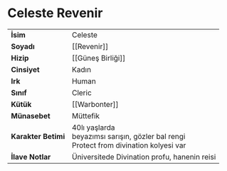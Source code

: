 # Celeste Revenir  
|  |  |  
|---|---|  
| **İsim** | Celeste|  
| **Soyadı** | [[Revenir]]|  
| **Hizip** | [[Güneş Birliği]]|  
| **Cinsiyet** | Kadın|  
| **Irk** | Human|  
| **Sınıf** | Cleric|  
| **Kütük** | [[Warbonter]]|  
| **Münasebet** | Müttefik|  
| **Karakter Betimi** | 40lı yaşlarda<br>beyazımsı sarışın, gözler bal rengi<br>Protect from divination kolyesi var|  
| **İlave Notlar** | Üniversitede Divination profu, hanenin reisi|  
